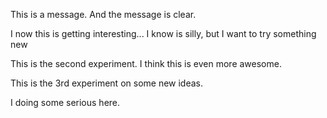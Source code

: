 This is a message. And the message is clear.

I now this is getting interesting...
I know is silly, but I want to try something new





This is the second experiment. I think this is even more awesome.




This is the 3rd experiment on some new ideas.



I doing some serious here.

